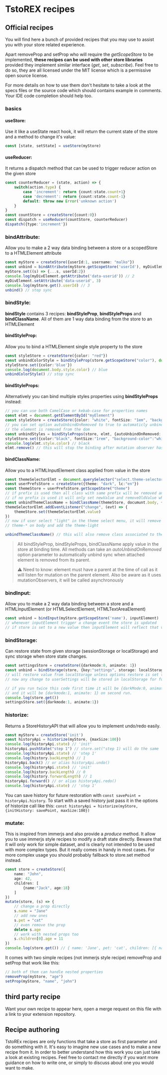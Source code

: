# TstoREX recipes

## Official recipes
You will find here a bunch of provided recipes that you may use to assist you with your store related experience.

Apart removeProp and setProp who will require the _getScopeStore_ to be implemented,
**these recipes can be used with other store libraries** provided they implement similar interface (_get_, _set_, _subscribe_). Feel free to do so, they are all licensed under the MIT license which is a permissive open source license.

For more details on how to use them don't hesitate to take a look at the specs files or the source code which should contains example in comments. Your IDE code completion should help too.

### basics
#### useStore:
Use it like a useState react hook, it will return the current state of the store and a method to change it's value:
```ts
const [state, setState] = useStore(myStore)

```
#### useReducer:
It returns a dispatch method that can be used to trigger reducer action on the given store
```ts
const counterReducer = (state, action) => {
	switch(action.type) {
		case 'increment': return {count:state.count+1}
		case 'decrement': return {count:state.count-1}
		default: throw new Error('unknown action')
	}
}
const countStore = createStore({count:0})
const dispatch = useReducer(countStore, counterReducer)
dispatch({type:'increment'})

```

### bindAttribute:
Allow you to make a 2 way data binding between a store<string> or a scopedStore<string> to a HTMLElement attribute
```ts
const myStore = createStore({userId:1, username: "malko"})
const unbind = bindAttribute(myStore.getScopeStore('userId'), myDivElement, 'data-userid')
myStore.set((s) => {...s, userId:2})
console.log(myDivElement.getAttribute('data-userid')) // 2
myDivElement.setAttribute('data-userid', 3)
console.log(myStore.get().userId) // 3
unbind() // stop sync
```

### bindStyle:
**bindStyle** contains 3 recipes: **bindStyleProp**, **bindStyleProps** and **bindClassName**. 
All of them are 1 way data binding from the store to an HTMLElement

#### bindStyleProp:
Allow you to bind a HTMLElement single style property to the store
```ts
const styleStore = createStore({color: "red"})
const unbindColorStyle = bindStyleProp(store.getScopeStore("color"), document.body, "color")
styleStore.set({color:'blue'})
console.log(document.body.style.color) // blue
unbindColorStyle() // stop sync
```
#### bindStyleProps:
Alternatively you can bind multiple styles properties using **bindStyleProps** instead:
```ts
// you can use both CamelCase or kebab-case for properties names
const elmt = document.getElementById("myElement")
const styleStore = createStore({color: "white", fontSize: "1em", "background-color": "black"})
// you can set option autoUnbindOnRemoved to true to automaticly unbind when 
// the element is removed from the dom
const unbindStyles = bindStyleProps(store, elmt, {autoUnbindOnRemoved: true})
styleStore.set({color:"black", fontSize:"1rem", "background-color":"white"})
console.log(elmt.style.color) // black
elmt.remove() // this will stop the binding after mutation observer has been called
```

#### bindClassName:
Allow you to a HTMLInputElement class applied from value in the store
```ts
const themeSelectorElmt = document.querySelector("select.theme-selector")
const userPrefsStore = createStore({theme: "dark", lc:"en"})
const themeStore = userPrefsStore.getScopeStore("theme")
// if prefix is used then all class with same prefix will be removed and replaced by this one
// if no prefix is used it will only set newValue and removeOldValue whenever store change.
const unbindThemeClassName = bindClassName(themeStore, documunt.body, {prefix:"theme-"})
themeSelectorElmt.addEventListener("change", (evt) => {
	themeStore.set(themeSelectorElmt.value)
})
// now if user select "light" in the theme select menu, it will remove any class
// theme-* on body and add the theme-light

unbindThemeClassName() // this will also remove class associated to the binding from the element
```
> All bindStyleProp, bindStyleProps, bindClassName apply value in the store at binding time.
> All methods can take an *autoUnbindOnRemoved* option parameter to automatically unbind sync when 
> attached element is removed from its parent.
>
> ⚠ Need to know: element must have a parent at the time of call as it will listen 
> for mutation on the parent element. Also be aware as it uses mutationObservers, 
> it will be called asynchronously

### bindInput:
Allow you to make a 2 way data binding between a store and a HTMLInputElement (or
HTMLSelectElement, HTMLTextAreaElement)
```ts
const unbind = bindInput(myStore.getScopeStore('name'), inputElement)
// whenever inputElement trigger a change event the store is updated
// if store is set to a new value then inputElement will reflect that value.
```

### bindStorage:
Can restore state from given storage (sessionStorage or localStorage) and sync storage when store state changes.
```ts
const settingsStore = createStore({darkmode:0, animate: 1})
const unbind = bindStorage(store, {key:"settings", storage: localStorage})
// will restore value from localStorage unless options restore is set to false
// now any change to userSettings will be stored in localStorage for future usage

// if you run twice this code first time it will be {darkMode:0, animate: 1}
// and it will be {darkmode:1, animate: 1} on second run.
console.log(store.get())
settingsStore.set({darkmode:1, animate:1})

```

### historize:
Returns a StoreHistoryAPI that will allow you to implement undo/redo easily.
```ts
const myStore = createStore('init')
const historyApi = historize(myStore, {maxSize:100})
console.log(historyApi.state) // 'init'
historyApi.pushState("step 1") // store.set("step 1) will do the same
console.log(historyApi.state) // 'step 1'
console.log(history.backLength) // 1
historyApi.back() // or alias historyApi.undo()
console.log(historyApi.state) // 'init'
console.log(history.backLength) // 0
console.log(history.forwardLength) // 1
historyApi.forward() // or alias historyApi.redo()
console.log(historyApi.state) // 'step 1'
```
You can save history for future restoration with ```const savePoint = historyApi.history```. To start with a saved history just pass it in the options of historize call like this: ```const historyApi = historize(myStore, {initHistory: savePoint, maxSize:100})```


### mutate:
This is inspired from immerjs and also provide a _produce_ method.
It allow you to use immerjs style recipes to modify a draft state directly.
Beware that it will only work for simple dataset, and is clearly not intended to
be used with more complex types. But it really comes in handy in most cases.
For more complex usage you should probably fallback to store.set method instead.
```ts
const store = createStore({
	name: "John",
	age: 42,
	children: [
		{name:"Jack", age:18}
	]
})
mutate(store, (s) => {
	// change a prop directly
	s.name = "Jane"
	// add new ones
	s.pet = "cat"
	// even remove the prop
	delete s.age
	// work with nested props too
	s.children[0].age = 11
})
console.log(store.get()) // { name: 'Jane', pet: 'cat', children: [{ name: "Jack", age: 11 }] }

```

It comes with two simple recipes (not immerjs style recipe) removeProp and setProp that work like this:
```ts
// both of them can handle nested properties
removeProp(myStore, "age")
setProp(myStore, "name", "john")
```

## third party recipe
Want your own recipe to appear here, open a merge request on this file with a link to your extension repository.


## Recipe authoring
TstoREx recipes are only functions that take a store as first parameter and do something with it. It's easy to imagine new use cases and to make a new recipe from it. In order to better understand how this work you can just take a look at existing recipes. Feel free to contact me directly if you want more guidance on how to write one, or simply to discuss about one you would want to make.